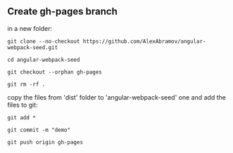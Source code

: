 ## Create gh-pages branch 

in a new folder:

`git clone --no-checkout https://github.com/AlexAbramov/angular-webpack-seed.git`

`cd angular-webpack-seed`

`git checkout --orphan gh-pages`

`git rm -rf .`

copy the files from 'dist' folder to 'angular-webpack-seed' one and add the files to git:

`git add *`

`git commit -m "demo"`

`git push origin gh-pages`

